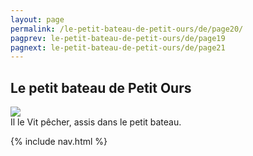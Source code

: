 ```yaml
---
layout: page
permalink: /le-petit-bateau-de-petit-ours/de/page20/
pagprev: le-petit-bateau-de-petit-ours/de/page19
pagnext: le-petit-bateau-de-petit-ours/de/page21
---
```


## Le petit bateau de Petit Ours

<img src="{{ site.baseurl }}/img/le-petit-bateau-de-petit-ours/page20.jpg"/>

<div class="childbook-text">
Il le Vit pêcher, assis dans le petit bateau.
</div>

{% include nav.html %}
